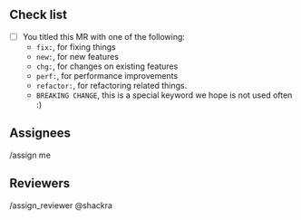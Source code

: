 ## Check list

- [ ] You titled this MR with one of the following:
  - `fix:`, for fixing things
  - `new:`, for new features
  - `chg:`, for changes on existing features
  - `perf:`, for performance improvements
  - `refactor:`, for refactoring related things.
  - `BREAKING CHANGE`, this is a special keyword we hope is not used often :)

<!-- ❌ Please do not change the section below ❌ -->
## Assignees
/assign me

## Reviewers
/assign_reviewer @shackra
